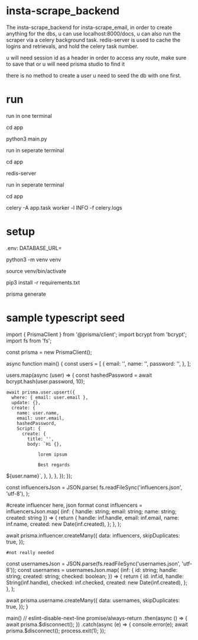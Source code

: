 # insta-scrape_backend

The insta-scrape_backend for insta-scrape_email, in order to create anything for the dbs, u can use localhost:8000/docs, u can also run the scraper via a celery background task. redis-server is used to cache the logins and retrievals, and hold the celery task number.

u will need session id as a header in order to access any route, make sure to save that or u will need prisma studio to find it

there is no method to create a user u need to seed the db with one first.

# run

run in one terminal

cd app

python3 main.py

run in seperate terminal

cd app

redis-server

run in seperate terminal

cd app

celery -A app.task worker -l INFO -f celery.logs

# setup

.env:
DATABASE_URL=

python3 -m venv venv

source venv/bin/activate

pip3 install -r requirements.txt

prisma generate

# sample typescript seed

import { PrismaClient } from '@prisma/client';
import bcrypt from 'bcrypt';
import fs from 'fs';

const prisma = new PrismaClient();

async function main() {
const users = [
{
email: '',
name: '',
password: '',
},
];

users.map(async (user) => {
const hashedPassword = await bcrypt.hash(user.password, 10);

    await prisma.user.upsert({
      where: { email: user.email },
      update: {},
      create: {
        name: user.name,
        email: user.email,
        hashedPassword,
        Script: {
          create: {
            title: '',
            body: `Hi {},

                lorem ipsum

                Best regards

${user.name}`,
},
},
},
});
});

const influencersJson = JSON.parse(
fs.readFileSync('influencers.json', 'utf-8'),
);

#create influencer here, json format
const influencers = influencersJson.map(
(inf: { handle: string; email: string; name: string; created: string }) => {
return {
handle: inf.handle,
email: inf.email,
name: inf.name,
created: new Date(inf.created),
};
},
);

await prisma.influencer.createMany({
data: influencers,
skipDuplicates: true,
});

    #not really needed

const usernamesJson = JSON.parse(fs.readFileSync('usernames.json', 'utf-8'));
const usernames = usernamesJson.map(
(inf: {
id: string;
handle: string;
created: string;
checked: boolean;
}) => {
return {
id: inf.id,
handle: String(inf.handle),
checked: inf.checked,
created: new Date(inf.created),
};
},
);

await prisma.username.createMany({
data: usernames,
skipDuplicates: true,
});
}

main()
// eslint-disable-next-line promise/always-return
.then(async () => {
await prisma.$disconnect();
  })
  .catch(async (e) => {
    console.error(e);
    await prisma.$disconnect();
process.exit(1);
});
